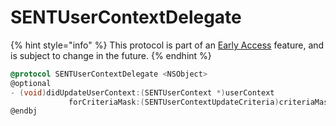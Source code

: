 # SENTUserContextDelegate

{% hint style="info" %}
This protocol is part of an [Early Access](../../../../appendix/feature-production-readiness.md) feature, and is subject to change in the future.
{% endhint %}



```objectivec
@protocol SENTUserContextDelegate <NSObject>
@optional
- (void)didUpdateUserContext:(SENTUserContext *)userContext
             forCriteriaMask:(SENTUserContextUpdateCriteria)criteriaMask;
@endbj
```
